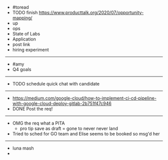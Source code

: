 - #toread
- TODO finish https://www.producttalk.org/2020/07/opportunity-mapping/
- up
- ops
- State of Labs
- Application
- post link
- hiring experiment
- ---
- #amy
- Q4 goals
- ---
- TODO schedule quick chat with candidate
- ---
- https://medium.com/google-cloud/how-to-implement-ci-cd-pipeline-with-google-cloud-deploy-gitlab-2b751f47c946
- DONE Post the req!
- ---
- OMG the req what a PITA
	- pro tip save as draft = gone to never never land
- Tried to sched for GO team and Elise seems to be booked so msg'd her
- ---
- luna mash
-